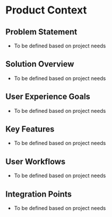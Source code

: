 # Product Context

## Problem Statement
- To be defined based on project needs

## Solution Overview
- To be defined based on project needs

## User Experience Goals
- To be defined based on project needs

## Key Features
- To be defined based on project needs

## User Workflows
- To be defined based on project needs

## Integration Points
- To be defined based on project needs 